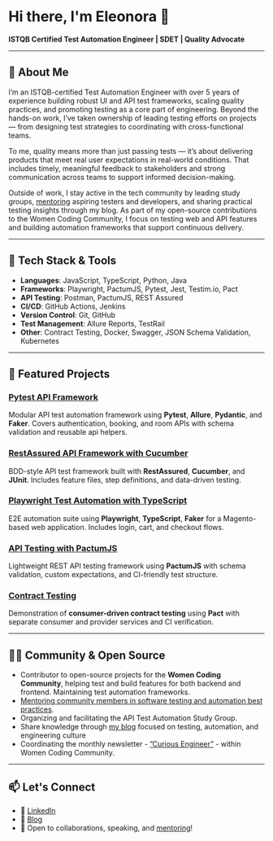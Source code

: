 # Hi there, I'm Eleonora 👋  

**ISTQB Certified Test Automation Engineer | SDET | Quality Advocate**

---

## 🚀 About Me

I’m an ISTQB-certified Test Automation Engineer with over 5 years of experience building robust UI and API test frameworks, scaling quality practices, and promoting testing as a core part of engineering. Beyond the hands-on work, I’ve taken ownership of leading testing efforts on projects — from designing test strategies to coordinating with cross-functional teams.

To me, quality means more than just passing tests — it’s about delivering products that meet real user expectations in real-world conditions. That includes timely, meaningful feedback to stakeholders and strong communication across teams to support informed decision-making.

Outside of work, I stay active in the tech community by leading study groups, [mentoring](https://www.womencodingcommunity.com/mentors?keywords=Eleonora%20Belova) aspiring testers and developers, and sharing practical testing insights through my blog. As part of my open-source contributions to the Women Coding Community, I focus on testing web and API features and building automation frameworks that support continuous delivery.

---

## 🧰 Tech Stack & Tools

- **Languages**: JavaScript, TypeScript, Python, Java
- **Frameworks**: Playwright, PactumJS, Pytest, Jest, Testim.io, Pact
- **API Testing**: Postman, PactumJS, REST Assured  
- **CI/CD**: GitHub Actions, Jenkins  
- **Version Control**: Git, GitHub  
- **Test Management**: Allure Reports, TestRail  
- **Other**: Contract Testing, Docker, Swagger, JSON Schema Validation, Kubernetes

---

## 📂 Featured Projects

### [Pytest API Framework](https://github.com/nora-weisser/pytest_api_framework)
Modular API test automation framework using **Pytest**, **Allure**, **Pydantic**, and **Faker**. Covers authentication, booking, and room APIs with schema validation and reusable api helpers.

### [RestAssured API Framework with Cucumber](https://github.com/nora-weisser/RestAssured_Cucumber)
BDD-style API test framework built with **RestAssured**, **Cucumber**, and **JUnit**. Includes feature files, step definitions, and data-driven testing.

### [Playwright Test Automation with TypeScript](https://github.com/nora-weisser/playwright-magneto-automation)
E2E automation suite using **Playwright**, **TypeScript**, **Faker** for a Magento-based web application. Includes login, cart, and checkout flows.

### [API Testing with PactumJS](https://github.com/nora-weisser/api_testing_with_pactumjs)
Lightweight REST API testing framework using **PactumJS** with schema validation, custom expectations, and CI-friendly test structure.

### [Contract Testing](https://github.com/nora-weisser/contract-testing-demo)
Demonstration of **consumer-driven contract testing** using **Pact** with separate consumer and provider services and CI verification.

---

## 👩‍💻 Community & Open Source

- Contributor to open-source projects for the **Women Coding Community**, helping test and build features for both backend and frontend. Maintaining test automation frameworks. 
- [Mentoring community members in software testing and automation best practices](https://www.womencodingcommunity.com/mentors?keywords=Eleonora%20Belova).
- Organizing and facilitating the API Test Automation Study Group.
- Share knowledge through [my blog](https://noraweisser.com/) focused on testing, automation, and engineering culture
- Coordinating the monthly newsletter - [”Curious Engineer”](https://www.linkedin.com/newsletters/curious-engineer-newsletter-7210384031635439616/) - within Women Coding Community. 

---

## 📫 Let's Connect

- 🔗 [LinkedIn](https://www.linkedin.com/in/eleonora-belova-7069baa5/)
- 📝 [Blog](https://noraweisser.com/)
- 💬 Open to collaborations, speaking, and [mentoring](https://www.linkedin.com/newsletters/curious-engineer-newsletter-7210384031635439616/)!


<!--
**nora-weisser/nora-weisser** is a ✨ _special_ ✨ repository because its `README.md` (this file) appears on your GitHub profile.

Here are some ideas to get you started:

- 🔭 I’m currently working on ...
- 🌱 I’m currently learning ...
- 👯 I’m looking to collaborate on ...
- 🤔 I’m looking for help with ...
- 💬 Ask me about ...
- 📫 How to reach me: ...
- 😄 Pronouns: ...
- ⚡ Fun fact: ...
-->
